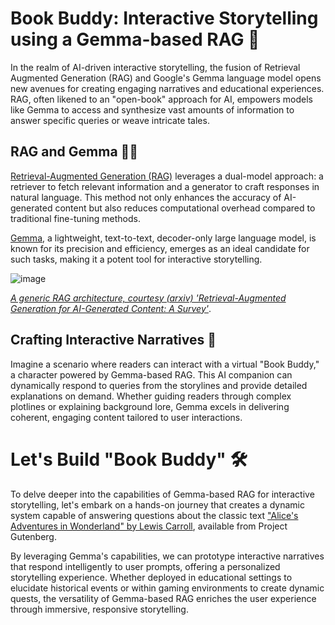 # Book Buddy: Interactive Storytelling using a Gemma-based RAG 📖

In the realm of AI-driven interactive storytelling, the fusion of Retrieval Augmented Generation (RAG) and Google's Gemma language model opens new avenues for creating engaging narratives and educational experiences. RAG, often likened to an "open-book" approach for AI, empowers models like Gemma to access and synthesize vast amounts of information to answer specific queries or weave intricate tales.

## RAG and Gemma 🤝🏻 
[Retrieval-Augmented Generation (RAG)](https://cloud.google.com/use-cases/retrieval-augmented-generation) leverages a dual-model approach: a retriever to fetch relevant information and a generator to craft responses in natural language. This method not only enhances the accuracy of AI-generated content but also reduces computational overhead compared to traditional fine-tuning methods. 

[Gemma](https://ai.google.dev/gemma), a lightweight, text-to-text, decoder-only large language model, is known for its precision and efficiency, emerges as an ideal candidate for such tasks, making it a potent tool for interactive storytelling.

![image](https://github.com/jigyasa-grover/Book-Buddy-Interactive-Storytelling-using-a-Gemma-based-RAG-/assets/9291400/6a281de4-b369-415c-839e-63c48f3422df)

_[A generic RAG architecture, courtesy (arxiv) 'Retrieval-Augmented Generation for AI-Generated Content: A Survey'](https://arxiv.org/pdf/2402.19473)_.


## Crafting Interactive Narratives 🏰
Imagine a scenario where readers can interact with a virtual "Book Buddy," a character powered by Gemma-based RAG. This AI companion can dynamically respond to queries from the storylines and provide detailed explanations on demand. Whether guiding readers through complex plotlines or explaining background lore, Gemma excels in delivering coherent, engaging content tailored to user interactions.


# **Let's Build "Book Buddy" 🛠️**
To delve deeper into the capabilities of Gemma-based RAG for interactive storytelling, let's embark on a hands-on journey that creates a dynamic system capable of answering questions about the classic text ["Alice's Adventures in Wonderland" by Lewis Carroll](https://www.gutenberg.org/files/11/11-0.txt), available from Project Gutenberg.

By leveraging Gemma's capabilities, we can prototype interactive narratives that respond intelligently to user prompts, offering a personalized storytelling experience. Whether deployed in educational settings to elucidate historical events or within gaming environments to create dynamic quests, the versatility of Gemma-based RAG enriches the user experience through immersive, responsive storytelling.
